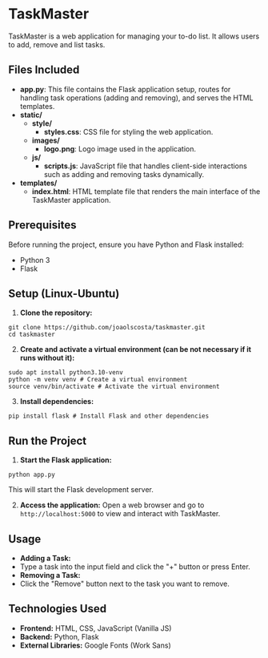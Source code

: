 # TaskMaster

TaskMaster is a web application for managing your to-do list. It allows users to add, remove and list tasks.

## Files Included

- **app.py**: This file contains the Flask application setup, routes for handling task operations (adding and removing), and serves the HTML templates.
- **static/**
  - **style/**
    - **styles.css**: CSS file for styling the web application.
  - **images/**
    - **logo.png**: Logo image used in the application.
  - **js/**
    - **scripts.js**: JavaScript file that handles client-side interactions such as adding and removing tasks dynamically.
- **templates/**
  - **index.html**: HTML template file that renders the main interface of the TaskMaster application.

## Prerequisites

Before running the project, ensure you have Python and Flask installed:

- Python 3
- Flask

## Setup (Linux-Ubuntu)

1. **Clone the repository:**
```
git clone https://github.com/joaolscosta/taskmaster.git
cd taskmaster
```

2. **Create and activate a virtual environment (can be not necessary if it runs without it):**

```
sudo apt install python3.10-venv
python -m venv venv # Create a virtual environment
source venv/bin/activate # Activate the virtual environment
```

3. **Install dependencies:**

```
pip install flask # Install Flask and other dependencies
```

## Run the Project

1. **Start the Flask application:**

```
python app.py
```

This will start the Flask development server.

2. **Access the application:**
Open a web browser and go to `http://localhost:5000` to view and interact with TaskMaster.

## Usage

- **Adding a Task:**
- Type a task into the input field and click the "+" button or press Enter.
- **Removing a Task:**
- Click the "Remove" button next to the task you want to remove.

## Technologies Used

- **Frontend:** HTML, CSS, JavaScript (Vanilla JS)
- **Backend:** Python, Flask
- **External Libraries:** Google Fonts (Work Sans)
